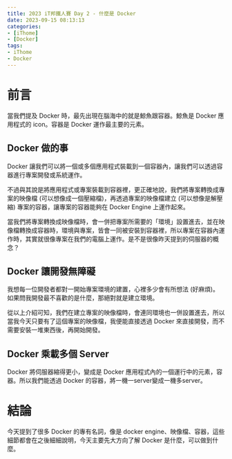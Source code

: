 ```yaml
---
title: 2023 iT邦鐵人賽 Day 2 - 什麼是 Docker
date: 2023-09-15 08:13:13
categories: 
- [iThome]
- [Docker]
tags: 
- iThome
- Docker
---
```

# 前言

當我們提及 Docker 時，最先出現在腦海中的就是鯨魚跟容器。鯨魚是 Docker 應用程式的 icon。容器是 Docker 運作最主要的元素。

<!-- more -->

## Docker 做的事

Docker 讓我們可以將一個或多個應用程式裝載到一個容器內，讓我們可以透過容器進行專案開發或系統運作。

不過與其說是將應用程式或專案裝載到容器裡，更正確地說，我們將專案轉換成專案的映像檔 (可以想像成一個壓縮檔)，再透過專案的映像檔建立 (可以想像是解壓縮) 專案的容器，讓專案的容器能夠在 Docker Engine 上運作起來。

當我們將專案轉換成映像檔時，會一併把專案所需要的「環境」設置進去，並在映像檔轉換成容器時，環境與專案，皆會一同被安裝到容器裡，所以專案在容器內運作時，其實就很像專案在我們的電腦上運作。是不是很像昨天提到的伺服器的概念？

## Docker 讓開發無障礙

我想每一位開發者都對一開始專案環境的建置，心裡多少會有所想法 (好麻煩)。如果問我開發最不喜歡的是什麼，那絕對就是建立環境。

從以上介紹可知，我們在建立專案的映像檔時，會連同環境也一併設置進去，所以當我今天只要有了這個專案的映像檔，我便能直接透過 Docker 來直接開發，而不需要安裝一堆東西後，再開始開發。

## Docker 乘載多個 Server

Docker 將伺服器縮得更小，變成是 Docker 應用程式內的一個運行中的元素，容器。所以我們能透過 Docker 的容器，將一機一server變成一機多server。

# 結論

今天提到了很多 Docker 的專有名詞，像是 docker engine、映像檔、容器，這些細節都會在之後細細說明，今天主要先大方向了解 Docker 是什麼，可以做到什麼。